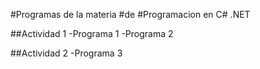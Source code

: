 #Programas de la materia
#de 
#Programacion en C# .NET

##Actividad 1
-Programa 1
-Programa 2

##Actividad 2
-Programa 3
